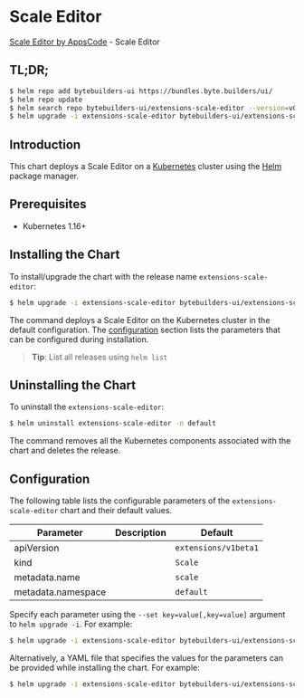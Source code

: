 # Scale Editor

[Scale Editor by AppsCode](https://byte.builders) - Scale Editor

## TL;DR;

```bash
$ helm repo add bytebuilders-ui https://bundles.byte.builders/ui/
$ helm repo update
$ helm search repo bytebuilders-ui/extensions-scale-editor --version=v0.4.0
$ helm upgrade -i extensions-scale-editor bytebuilders-ui/extensions-scale-editor -n default --create-namespace --version=v0.4.0
```

## Introduction

This chart deploys a Scale Editor on a [Kubernetes](http://kubernetes.io) cluster using the [Helm](https://helm.sh) package manager.

## Prerequisites

- Kubernetes 1.16+

## Installing the Chart

To install/upgrade the chart with the release name `extensions-scale-editor`:

```bash
$ helm upgrade -i extensions-scale-editor bytebuilders-ui/extensions-scale-editor -n default --create-namespace --version=v0.4.0
```

The command deploys a Scale Editor on the Kubernetes cluster in the default configuration. The [configuration](#configuration) section lists the parameters that can be configured during installation.

> **Tip**: List all releases using `helm list`

## Uninstalling the Chart

To uninstall the `extensions-scale-editor`:

```bash
$ helm uninstall extensions-scale-editor -n default
```

The command removes all the Kubernetes components associated with the chart and deletes the release.

## Configuration

The following table lists the configurable parameters of the `extensions-scale-editor` chart and their default values.

|     Parameter      | Description |             Default             |
|--------------------|-------------|---------------------------------|
| apiVersion         |             | <code>extensions/v1beta1</code> |
| kind               |             | <code>Scale</code>              |
| metadata.name      |             | <code>scale</code>              |
| metadata.namespace |             | <code>default</code>            |


Specify each parameter using the `--set key=value[,key=value]` argument to `helm upgrade -i`. For example:

```bash
$ helm upgrade -i extensions-scale-editor bytebuilders-ui/extensions-scale-editor -n default --create-namespace --version=v0.4.0 --set apiVersion=extensions/v1beta1
```

Alternatively, a YAML file that specifies the values for the parameters can be provided while
installing the chart. For example:

```bash
$ helm upgrade -i extensions-scale-editor bytebuilders-ui/extensions-scale-editor -n default --create-namespace --version=v0.4.0 --values values.yaml
```
